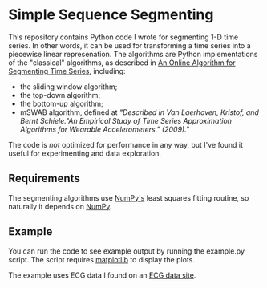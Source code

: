 Simple Sequence Segmenting
==========================

This repository contains Python code I wrote for segmenting 1-D time series. In other words,
it can be used for transforming a time series into a piecewise linear represenation. 
The algorithms are Python implementations of the "classical" algorithms, as described in 
[An Online Algorithm for Segmenting Time Series][keogh], including:

- the sliding window algorithm;
- the top-down algorithm;
- the bottom-up algorithm;
- mSWAB algorithm, defined at *"Described in Van Laerhoven, Kristof, and Bernt Schiele."An Empirical Study of Time Series Approximation Algorithms for Wearable Accelerometers." (2009)."*

The code is *not* optimized for performance in any way, but I've found it useful for 
experimenting and data exploration.

Requirements
------------

The segmenting algorithms use [NumPy's][numpy] least squares fitting routine, so naturally it depends on [NumPy][numpy].

Example
-------

You can run the code to see example output by running the example.py script. The script
requires [matplotlib][mpl] to display the plots.

The example uses ECG data I found on an [ECG data site][ecg].


[keogh]: http://www.cs.ucr.edu/~eamonn/icdm-01.pdf "Keogh et al. An Online Algorithm for Segmenting Time Series"
[numpy]: http://numpy.scipy.org "NumPy"
[mpl]: http://matplotlib.sourceforge.net "Matplotlib"
[ecg]: http://myweb.msoe.edu/~martynsc/signals/ecg/ecg.html "ECG Data"
